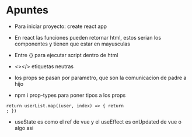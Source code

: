 <h1>Apuntes</h1>

- Para iniciar proyecto: create react app <Nombre proyecto>

- En react las funciones pueden retornar html, estos serian los componentes y tienen que estar en mayusculas

- Entre {} para ejecutar script dentro de html

- <></> etiquetas neutras

- los props se pasan por parametro, que son la comunicacion de padre a hijo

- npm i prop-types para poner tipos a los props

<code>return userList.map((user, index) => {
    return <User userInfo={user} key={index} />;
})</code>

- useState es como el ref de vue y el useEffect es onUpdated de vue o algo asi
